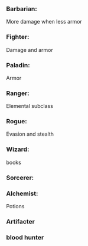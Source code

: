 ### Barbarian:
More damage when less armor
### Fighter:
Damage and armor
### Paladin:
Armor
### Ranger:
Elemental subclass
### Rogue:
Evasion and stealth
### Wizard:
books
### Sorcerer:

### Alchemist:
Potions

### Artifacter

### blood hunter